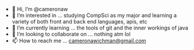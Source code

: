 - 👋 Hi, I’m @cameronaw
- 👀 I’m interested in ... studying CompSci as my major and learning a variety of both front and back end languages, apis, etc
- 🌱 I’m currently learning ... the tools of git and the inner workings of java
- 💞️ I’m looking to collaborate on ... nothing atm lol
- 📫 How to reach me ... cameronawichman@gmail.com

<!---
cameronaw/cameronaw is a ✨ special ✨ repository because its `README.md` (this file) appears on your GitHub profile.
You can click the Preview link to take a look at your changes.
--->
